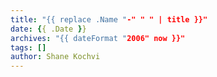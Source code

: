 ```yaml
---
title: "{{ replace .Name "-" " " | title }}"
date: {{ .Date }}
archives: "{{ dateFormat "2006" now }}"
tags: []
author: Shane Kochvi
---
```

